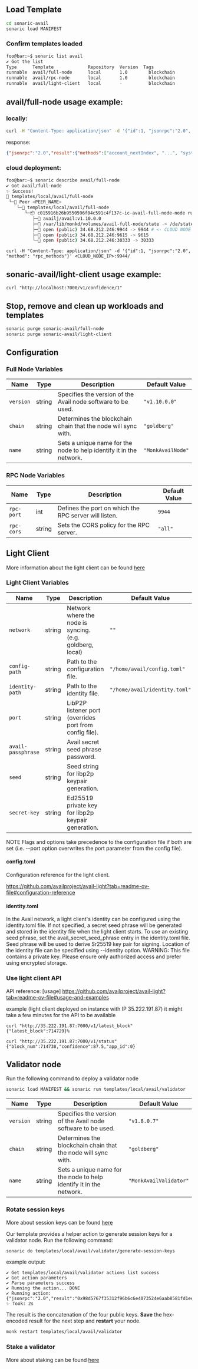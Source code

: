 
## Load Template

```bash
cd sonaric-avail
sonaric load MANIFEST
```

### Confirm templates loaded

```bash
foo@bar:~$ sonaric list avail
✔ Got the list
Type      Template             Repository  Version  Tags
runnable  avail/full-node      local       1.0        blockchain
runnable  avail/rpc-node       local       1.0        blockchain
runnable  avail/light-client   local       -          blockchain

```
## avail/full-node usage example:
### locally:
```bash
curl -H "Content-Type: application/json" -d '{"id":1, "jsonrpc":"2.0", "method": "rpc_methods"}' http://localhost:9944/
```
response:
```json
{"jsonrpc":"2.0","result":{"methods":["account_nextIndex", "...", "system_version","transaction_unstable_submitAndWatch","transaction_unstable_unwatch","unsubscribe_newHead"]},"id":1}
```

### cloud deployment:
```bash
foo@bar:~$ sonaric describe avail/full-node
✔ Got avail/full-node
✨ Success!
🔩 templates/local/avail/full-node
 └─🧊 Peer <PEER_NAME>
    └─🔩 templates/local/avail/full-node 
       └─📦 c015916b26b9550596f04c591c4f137c-ic-avail-full-node-node running
          ├─🧩 availj/avail:v1.10.0.0                           
          ├─💾 /var/lib/monkd/volumes/avail-full-node/state -> /da/state
          ├─🔌 open (public) 34.68.212.246:9944 -> 9944 # <- CLOUD NODE IP
          ├─🔌 open (public) 34.68.212.246:9615 -> 9615 
          └─🔌 open (public) 34.68.212.246:30333 -> 30333

```
`curl -H "Content-Type: application/json" -d '{"id":1, "jsonrpc":"2.0", "method": "rpc_methods"}' <CLOUD_NODE_IP>:9944/`

## sonaric-avail/light-client usage example:
`curl "http://localhost:7000/v1/confidence/1"`

## Stop, remove and clean up workloads and templates

```bash
sonaric purge sonaric-avail/full-node
sonaric purge sonaric-avail/light-client
```


## Configuration
### Full Node Variables

| Name          | Type   | Description                                                                 | Default Value                                    |
|---------------|--------|-----------------------------------------------------------------------------|--------------------------------------------------|
| `version`     | string | Specifies the version of the Avail node software to be used.                | `"v1.10.0.0"`                                    |
| `chain`       | string | Determines the blockchain chain that the node will sync with.               | `"goldberg"`                                     |
| `name`        | string | Sets a unique name for the node to help identify it in the network.         | `"MonkAvailNode"`                                |

### RPC Node Variables

| Name         | Type   | Description                                          | Default Value  |
|--------------|--------|------------------------------------------------------|----------------|
| `rpc-port`   | int    | Defines the port on which the RPC server will listen.| `9944`         |
| `rpc-cors`   | string | Sets the CORS policy for the RPC server.             | `"all"`        |


## Light Client
More information about the light client can be found [here](https://github.com/availproject/avail-light?tab=readme-ov-file)

### Light Client Variables

| Name         | Type   | Description                                               | Default Value |
|--------------|--------|-----------------------------------------------------------|---------|
| `network`    | string | Network where the node is syncing. (e.g. goldberg, local) | `""` |
| `config-path`| string | Path to the configuration file.                            | `"/home/avail/config.toml"` |
| `identity-path`| string | Path to the identity file.                                | `"/home/avail/identity.toml"` |
| `port`       | string | LibP2P listener port (overrides port from config file).   |  |
| `avail-passphrase`| string | Avail secret seed phrase password.                        |  |
| `seed`      | string | Seed string for libp2p keypair generation.                | |
| `secret-key `| string | Ed25519 private key for libp2p keypair generation.        |  |


NOTE Flags and options take precedence to the configuration file if both are set (i.e. --port option overwrites the port parameter from the config file).

#### config.toml
Configuration reference for the light client.

https://github.com/availproject/avail-light?tab=readme-ov-file#configuration-reference

#### identity.toml
In the Avail network, a light client's identity can be configured using the identity.toml file. If not specified, a secret seed phrase will be generated and stored in the identity file when the light client starts. To use an existing seed phrase, set the avail_secret_seed_phrase entry in the identity.toml file. Seed phrase will be used to derive Sr25519 key pair for signing. Location of the identity file can be specified using --identity option.
WARNING: This file contains a private key. Please ensure only authorized access and prefer using encrypted storage.

### Use light client API

API reference: [usage] https://github.com/availproject/avail-light?tab=readme-ov-file#usage-and-examples


example (light client deployed on instance with IP 35.222.191.87)
it might take a few minutes for the API to be available
````
curl "http://35.222.191.87:7000/v1/latest_block"
{"latest_block":714729}%

curl "http://35.222.191.87:7000/v1/status"      
{"block_num":714738,"confidence":87.5,"app_id":0}
````

## Validator node

Run the following command to deploy a validator node
```bash
sonaric load MANIFEST && sonaric run templates/local/avail/validator
```

| Name          | Type   | Description                                                                 | Default Value                                    |
|---------------|--------|-----------------------------------------------------------------------------|--------------------------------------------------|
| `version`     | string | Specifies the version of the Avail node software to be used.                | `"v1.8.0.7"`                                    |
| `chain`       | string | Determines the blockchain chain that the node will sync with.               | `"goldberg"`                                     |
| `name`        | string | Sets a unique name for the node to help identify it in the network.         | `"MonkAvailValidator"`                                |

### Rotate session keys

More about session keys can be found [here](https://docs.availproject.org/docs/operate-a-node/become-a-validator/0030-session-keys/)

Our template provides a helper action to generate session keys for a validator node. 
Run the following command:
```bash
sonaric do templates/local/avail/validator/generate-session-keys
```
example output:
```
✔ Get templates/local/avail/validator actions list success
✔ Got action parameters
✔ Parse parameters success
✔ Running the action... DONE
✔ Running action: 
{"jsonrpc":"2.0","result":"0x98d5767f35312f96b6c6e4073524e6aab8581fd1ee42301149fbfc86e90d4c1136d5489ff9b85fbffcb82942a3c75a53527da34aa49d1a267ab96bab7d6d853006d600623c53f28a0e16caf51b56a3e98e14b3eec17c95e3f3571cb1365d52750c22d67d13579b33e74f37a072852c6894855a1b85caef1523a1e8a16488ad7d","id":1}
✨ Took: 2s
```

The result is the concatenation of the four public keys. **Save** the hex-encoded result for the next step and **restart** your node.
```bash
monk restart templates/local/avail/validator
```

### Stake a validator

More about staking can be found [here](https://docs.availproject.org/docs/operate-a-node/become-a-validator/0020-staking/)

